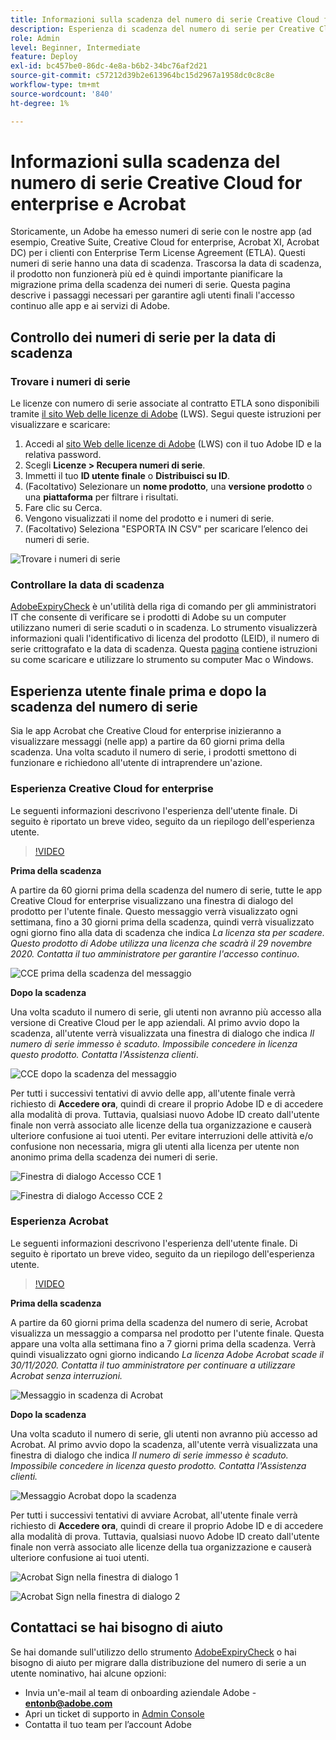 ```yaml
---
title: Informazioni sulla scadenza del numero di serie Creative Cloud for enterprise e Acrobat
description: Esperienza di scadenza del numero di serie per Creative Cloud for enterprise e Acrobat
role: Admin
level: Beginner, Intermediate
feature: Deploy
exl-id: bc457be0-86dc-4e8a-b6b2-34bc76af2d21
source-git-commit: c57212d39b2e613964bc15d2967a1958dc0c8c8e
workflow-type: tm+mt
source-wordcount: '840'
ht-degree: 1%

---
```


# Informazioni sulla scadenza del numero di serie Creative Cloud for enterprise e Acrobat

Storicamente, un Adobe ha emesso numeri di serie con le nostre app (ad esempio, Creative Suite, Creative Cloud for enterprise, Acrobat XI, Acrobat DC) per i clienti con Enterprise Term License Agreement (ETLA). Questi numeri di serie hanno una data di scadenza. Trascorsa la data di scadenza, il prodotto non funzionerà più ed è quindi importante pianificare la migrazione prima della scadenza dei numeri di serie. Questa pagina descrive i passaggi necessari per garantire agli utenti finali l&#39;accesso continuo alle app e ai servizi di Adobe.

## Controllo dei numeri di serie per la data di scadenza

### Trovare i numeri di serie

Le licenze con numero di serie associate al contratto ETLA sono disponibili tramite [il sito Web delle licenze di Adobe](https://licensing.adobe.com/) (LWS). Segui queste istruzioni per visualizzare e scaricare:

1. Accedi al [sito Web delle licenze di Adobe](https://licensing.adobe.com/) (LWS) con il tuo Adobe ID e la relativa password.
1. Scegli **Licenze > Recupera numeri di serie**.
1. Immetti il tuo **ID utente finale** o **Distribuisci su ID**.
1. (Facoltativo) Selezionare un **nome prodotto**, una **versione prodotto** o una **piattaforma** per filtrare i risultati.
1. Fare clic su Cerca.
1. Vengono visualizzati il nome del prodotto e i numeri di serie.
1. (Facoltativo) Seleziona &quot;ESPORTA IN CSV&quot; per scaricare l’elenco dei numeri di serie.

![Trovare i numeri di serie](assets/retrieveserialnumbers.png)

### Controllare la data di scadenza

[AdobeExpiryCheck](https://helpx.adobe.com/it/enterprise/kb/volume-license-expiration-check.html) è un&#39;utilità della riga di comando per gli amministratori IT che consente di verificare se i prodotti di Adobe su un computer utilizzano numeri di serie scaduti o in scadenza. Lo strumento visualizzerà informazioni quali l&#39;identificativo di licenza del prodotto (LEID), il numero di serie crittografato e la data di scadenza. Questa [pagina](https://helpx.adobe.com/it/enterprise/kb/volume-license-expiration-check.html) contiene istruzioni su come scaricare e utilizzare lo strumento su computer Mac o Windows.

## Esperienza utente finale prima e dopo la scadenza del numero di serie

Sia le app Acrobat che Creative Cloud for enterprise inizieranno a visualizzare messaggi (nelle app) a partire da 60 giorni prima della scadenza. Una volta scaduto il numero di serie, i prodotti smettono di funzionare e richiedono all&#39;utente di intraprendere un&#39;azione.

### Esperienza Creative Cloud for enterprise

Le seguenti informazioni descrivono l&#39;esperienza dell&#39;utente finale. Di seguito è riportato un breve video, seguito da un riepilogo dell&#39;esperienza utente.

>[!VIDEO](https://video.tv.adobe.com/v/3441285?hidetitle=true&captions=ita)

**Prima della scadenza**

A partire da 60 giorni prima della scadenza del numero di serie, tutte le app Creative Cloud for enterprise visualizzano una finestra di dialogo del prodotto per l&#39;utente finale. Questo messaggio verrà visualizzato ogni settimana, fino a 30 giorni prima della scadenza, quindi verrà visualizzato ogni giorno fino alla data di scadenza che indica *La licenza sta per scadere. Questo prodotto di Adobe utilizza una licenza che scadrà il 29 novembre 2020. Contatta il tuo amministratore per garantire l&#39;accesso continuo*.

![CCE prima della scadenza del messaggio](assets/cceexpiring.png)

**Dopo la scadenza**

Una volta scaduto il numero di serie, gli utenti non avranno più accesso alla versione di Creative Cloud per le app aziendali. Al primo avvio dopo la scadenza, all&#39;utente verrà visualizzata una finestra di dialogo che indica *Il numero di serie immesso è scaduto. Impossibile concedere in licenza questo prodotto. Contatta l&#39;Assistenza clienti*.

![CCE dopo la scadenza del messaggio](assets/cceafterexpire.png)

Per tutti i successivi tentativi di avvio delle app, all&#39;utente finale verrà richiesto di **Accedere ora**, quindi di creare il proprio Adobe ID e di accedere alla modalità di prova. Tuttavia, qualsiasi nuovo Adobe ID creato dall&#39;utente finale non verrà associato alle licenze della tua organizzazione e causerà ulteriore confusione ai tuoi utenti. Per evitare interruzioni delle attività e/o confusione non necessaria, migra gli utenti alla licenza per utente non anonimo prima della scadenza dei numeri di serie.

![Finestra di dialogo Accesso CCE 1](assets/ccesignin1.png)

![Finestra di dialogo Accesso CCE 2](assets/ccesignin2.png)

### Esperienza Acrobat

Le seguenti informazioni descrivono l&#39;esperienza dell&#39;utente finale. Di seguito è riportato un breve video, seguito da un riepilogo dell&#39;esperienza utente.

>[!VIDEO](https://video.tv.adobe.com/v/331749?hidetitle=true)


**Prima della scadenza**

A partire da 60 giorni prima della scadenza del numero di serie, Acrobat visualizza un messaggio a comparsa nel prodotto per l&#39;utente finale. Questa appare una volta alla settimana fino a 7 giorni prima della scadenza. Verrà quindi visualizzato ogni giorno indicando *La licenza Adobe Acrobat scade il 30/11/2020. Contatta il tuo amministratore per continuare a utilizzare Acrobat senza interruzioni.*

![Messaggio in scadenza di Acrobat](assets/acrobatexpiring.png)

**Dopo la scadenza**

Una volta scaduto il numero di serie, gli utenti non avranno più accesso ad Acrobat. Al primo avvio dopo la scadenza, all&#39;utente verrà visualizzata una finestra di dialogo che indica *Il numero di serie immesso è scaduto. Impossibile concedere in licenza questo prodotto. Contatta l&#39;Assistenza clienti.*

![Messaggio Acrobat dopo la scadenza](assets/acrobatafterexpire.png)

Per tutti i successivi tentativi di avviare Acrobat, all&#39;utente finale verrà richiesto di **Accedere ora**, quindi di creare il proprio Adobe ID e di accedere alla modalità di prova. Tuttavia, qualsiasi nuovo Adobe ID creato dall&#39;utente finale non verrà associato alle licenze della tua organizzazione e causerà ulteriore confusione ai tuoi utenti.

![Acrobat Sign nella finestra di dialogo 1](assets/acrobatsignin1.png)

![Acrobat Sign nella finestra di dialogo 2](assets/acrobatsignin2.png)

## Contattaci se hai bisogno di aiuto

Se hai domande sull&#39;utilizzo dello strumento [AdobeExpiryCheck](https://helpx.adobe.com/it/enterprise/kb/volume-license-expiration-check.html) o hai bisogno di aiuto per migrare dalla distribuzione del numero di serie a un utente nominativo, hai alcune opzioni:
* Invia un&#39;e-mail al team di onboarding aziendale Adobe - **entonb@adobe.com**
* Apri un ticket di supporto in [Admin Console](https://adminconsole.adobe.com/support)
* Contatta il tuo team per l’account Adobe
